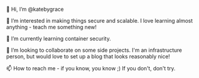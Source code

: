 👋 Hi, I’m @katebygrace

👀 I’m interested in making things secure and scalable. I love learning almost anything - teach me something new! 

🌱 I’m currently learning container security.  

💞️ I’m looking to collaborate on some side projects. I'm an infrastructure person, but would love to set up a blog that looks reasonably nice! 

📫 How to reach me - if you know, you know ;) If you don't, don't try. 

<!---
katebygrace/katebygrace is a ✨ special ✨ repository because its `README.md` (this file) appears on your GitHub profile.
You can click the Preview link to take a look at your changes.
--->
